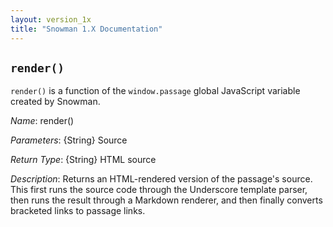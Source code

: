 ```yaml
---
layout: version_1x
title: "Snowman 1.X Documentation"
---
```


## `render()`

`render()` is a function of the `window.passage` global JavaScript variable created by Snowman.

*Name*: render()

*Parameters*: {String} Source

*Return Type*: {String} HTML source

*Description*: Returns an HTML-rendered version of the passage's source. This first runs the source code through the Underscore template parser, then runs the result through a Markdown renderer, and then finally converts bracketed links to passage links.

